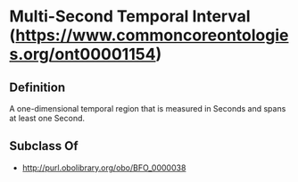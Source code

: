 # Multi-Second Temporal Interval (https://www.commoncoreontologies.org/ont00001154)

## Definition
A one-dimensional temporal region that is measured in Seconds and spans at least one Second.

## Subclass Of
- http://purl.obolibrary.org/obo/BFO_0000038

